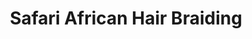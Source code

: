 ---
title: "Safari African Hair Braiding"
url: /detroit/safari-african-hair-braiding/
shop: hairdresser
---